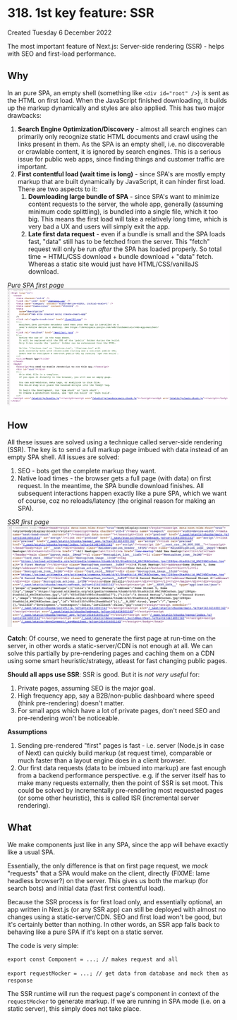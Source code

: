 # 318. 1st key feature: SSR
Created Tuesday 6 December 2022

The most important feature of Next.js: Server-side rendering (SSR) - helps with SEO and first-load performance.

## Why
In an pure SPA, an empty shell (something like `<div id="root" />`) is sent as the HTML on first load. When the JavaScript finished downloading, it builds up the markup dynamically and styles are also applied. This has two major drawbacks:
1. **Search Engine Optimization/Discovery** - almost all search engines can primarily only recognize static HTML documents and crawl using the links present in them. As the SPA is an empty shell, i.e. no discoverable or crawlable content, it is ignored by search engines. This is a serious issue for public web apps, since finding things and customer traffic are important.
2. **First contentful load (wait time is long)** - since SPA's are mostly empty markup that are built dynamically by JavaScript, it can hinder first load. There are two aspects to it:
	1. **Downloading large bundle of SPA** - since SPA's want to minimize content requests to the server, the whole app, generally (assuming minimum code splittling), is bundled into a single file, which it too big. This means the first load will take a relatively long time, which is very bad a UX and users will simply exit the app.
	2. **Late first data request** - even if a bundle is small and the SPA loads fast, "data" still has to be fetched from the server. This "fetch" request will only be run *after* the SPA has loaded properly. So total time = HTML/CSS download + bundle download + "data" fetch. Whereas a static site would just have HTML/CSS/vanillaJS download.

*Pure SPA first page*
![](../../../../../assets/Pasted%20image%2020221206010702.png)


## How
All these issues are solved using a technique called server-side rendering (SSR). The key is to send a full markup page imbued with data instead of an empty SPA shell. All issues are solved:
1. SEO - bots get the complete markup they want.
2. Native load times - the browser gets a full page (with data) on first request. In the meantime, the SPA bundle download finishes. All subsequent interactions happen exactly like a pure SPA, which we want of course, coz no reloads/latency (the original reason for making an SPA).

*SSR first page*
![](../../../../../assets/Pasted%20image%2020221206010908.png)

**Catch**: Of course, we need to generate the first page at run-time on the server, in other words a static-server/CDN is not enough at all. We can solve this partially by pre-rendering pages and caching them on a CDN using some smart heuristic/strategy, atleast for fast changing public pages.

**Should all apps use SSR**: SSR is good. But it is *not very useful* for:
1. Private pages, assuming SEO is the major goal. 
2. High frequency app, say a B2B/non-public dashboard where speed (think pre-rendering) doesn't matter.
3. For small apps which have a lot of private pages, don't need SEO and pre-rendering won't be noticeable.

**Assumptions**
1. Sending pre-rendered "first" pages is fast - i.e. server (Node.js in case of Next) can quickly build markup (at request time), comparable or much faster than a layout engine does in a client browser.
2. Our first data requests (data to be imbued into markup) are fast enough from a backend performance perspective. e.g. if the server itself has to make many requests externally, then the point of SSR is set moot. This could be solved by incrementally pre-rendering most requested pages (or some other heuristic), this is called ISR (incremental server rendering).


## What
We make components just like in any SPA, since the app will behave exactly like a usual SPA.

Essentially, the only difference is that on first page request, we *mock* "requests" that a SPA would make on the client, directly (FIXME: lame headless browser?) on the server. This gives us both the markup (for search bots) and initial data (fast first contentful load).

Because the SSR process is for first load only, and essentially optional, an app written in Next.js (or any SSR app) can still be deployed with almost no changes using a static-server/CDN. SEO and first load won't be good, but it's certainly better than nothing. In other words, an SSR app falls back to behaving like a pure SPA if it's kept on a static server.

The code is very simple:
```
export const Component = ...; // makes request and all

export requestMocker = ...; // get data from database and mock them as response
```
The SSR runtime will run the request page's component in context of the `requestMocker` to generate markup. If we are running in SPA mode (i.e. on a static server), this simply does not take place.